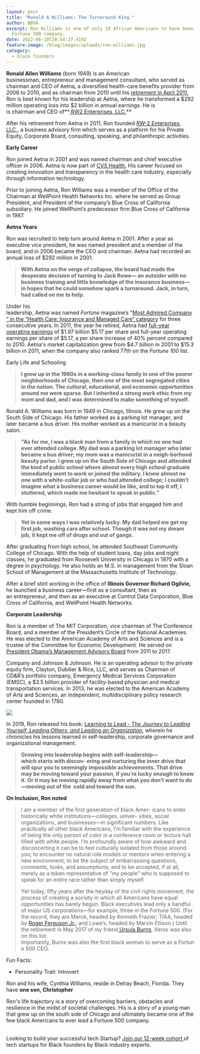 ```yaml
---
layout: post
title: "Ronald A Williams: The Turnaround King."
author: BBVA
excerpt: Ron Williams is one of only 19 African Americans to have been CEO of a
  Fortune 500 company.
date: 2022-06-10T20:54:37.419Z
feature-image: /blog/images/uploads/ron-williams.jpg
category:
  - black founders
---
```

**Ronald Allen Williams** (born 1949) is an American businessman, entrepreneur and management consultant, who served as chairman and CEO of Aetna, a diversified health-care benefits provider from 2006 to 2010, and as chairman from 2010 until his [retirement in April 2011.](http://www.aetna.com/2010annualreport/ron-williams.html) Ron is best known for his leadership at Aetna, where he transformed a $292 million operating loss into $2 billion in annual earnings. He is is chairman and CEO of**[ RW2 Enterprises, LLC.](https://ronwilliams.net/)**

After his retirement from Aetna in 2011, Ron founded [RW-2 Enterprises, LLC](http://www.ronwilliams.net/),, a business advisory firm which serves as a platform for his Private Equity, Corporate Board, consulting, speaking, and philanthropic activities.

**Early Career**

Ron joined Aetna in 2001 and was named chairman and chief executive officer in 2006. Aetna is now part of [CVS Health.](https://www.aetnacvshealth.com/) His career focused on creating innovation and transparency in the health care industry, especially through information technology. 

Prior to joining Aetna, Ron Williams was a member of the Office of the Chairman at WellPoint Health Networks Inc. where he served as Group President, and President of the company’s Blue Cross of California subsidiary. He joined WellPoint’s predecessor firm Blue Cross of California in 1987. 

**Aetna Years**

Ron was recruited to help turn around Aetna in 2001. After a year as executive vice president, he was named president and a member of the board, and in 2006 became the CEO and chairman. Aetna had recorded an annual loss of $292 million in 2001.

> **With Aetna on the verge of collapse, the board had made the desperate decision of turning to Jack Rowe— an outsider with no business training and little knowledge of the insurance business—in hopes that he could somehow spark a turnaround. Jack, in turn, had called on me to help.**

Under his leadership, Aetna was named *Fortune* magazine’s “[Most Admired Company” in the “Health Care: Insurance and Managed Care” category](http://www.aetna.com/producer/aetnalink/2008-02/1qMM_bushi_fortune.html) for three consecutive years. In 2011, the year he retired, Aetna had [full-year operating earnings](http://www.aetna.com/2011annualreport/financial-highlights.html) of $1.97 billion $5.17 per share and full-year operating earnings per share of $5.17, a per share increase of 40% percent compared to 2010. Aetna's market capitalization grew from $4.7 billion in 2001 to $15.3 billion in 2011, when the company also ranked 77th on the *Fortune 100* list.

Early Life and Schooling

> **I grew up in the 1960s in a working-class family in one of the poorer neighborhoods of Chicago, then one of the most segregated cities in the nation. The cultural, educational, and economic opportunities around me were sparse. But I inherited a strong work ethic from my mom and dad, and I was determined to make something of myself.** 

Ronald A. Williams was born in 1949 in Chicago, Illinois. He grew up on the South Side of Chicago. His father worked as a parking lot manager, and later became a bus driver. His mother worked as a manicurist in a beauty salon. 

> **"As for me, I was a black man from a family in which no one had ever attended college. My dad was a parking lot manager who later became a bus driver; my mom was a manicurist in a neigh-borhood beauty parlor. I grew up on the South Side of Chicago and attended the kind of public school where almost every high school graduate immediately went to work or joined the military. I knew almost no one with a white-collar job or who had attended college; I couldn’t imagine what a business career would be like, and to top it off, I stuttered, which made me hesitant to speak in public."**

With humble beginnings, Ron had a string of jobs that engaged him and kept him off crime.

> **Yet in some ways I was relatively lucky. My dad helped me get my first job, washing cars after school. Though it was not my dream job, it kept me off of drugs and out of gangs.**

After graduating from high school, he attended Southeast Community College of Chicago. With the help of student loans, day jobs and night classes, he graduated from Roosevelt University in Chicago in 1970 with a degree in psychology. He also holds an M.S. in management from the Sloan School of Management at the Massachusetts Institute of Technology.

After a brief stint working in the office of **Illinois Governor Richard Ogilvie,** he launched a business career—first as a consultant, then as an entrepreneur, and then as an executive at Control Data Corporation, Blue Cross of California, and WellPoint Health Networks.

**Corporate Leadership**

Ron is a member of The MIT Corporation, vice chairman of The Conference Board, and a member of the President’s Circle of the National Academies. He was elected to the American Academy of Arts and Sciences and is a trustee of the Committee for Economic Development. He served on [President Obama’s Management Advisory Board](https://obamawhitehouse.archives.gov/administration/advisory-boards/pmab/members/ronald-williams) from 2011 to 2017.

Company and Johnson & Johnson. He is an operating advisor to the private equity firm, Clayton, Dubilier & Rice, LLC, and serves as Chairman of CD&R’s portfolio company, Emergency Medical Services Corporation (EMSC), a $3.5 billion provider of facility-based physician and medical transportation services. In 2013, he was elected to the American Academy of Arts and Sciences, an independent, multidisciplinary policy research center founded in 1780. 

![](/blog/images/uploads/learning-to-lead.jpg)

In 2019, Ron released his book: [Learning to Lead - *The Journey to Leading Yourself, Leading Others, and Leading an Organization*,](https://ronwilliams.net/book) wherein he chronicles his lessons learned in self-leadership, corporate governance and organizational management.

> **Growing into leadership begins with self-leadership—which starts with discov- ering and nurturing the inner drive that will spur you to seemingly impossible achievements. That drive may be moving toward your passion, if you’re lucky enough to know it. Or it may be moving rapidly away from what you don’t want to do—moving out of the  cold and toward the sun.**

**On Inclusion, Ron noted**

> I am a member of the first generation of black Amer- icans to enter historically white institutions—colleges, univer- sities, social organizations, and businesses—in significant numbers. Like practically all other black Americans, I’m familiar with the experience of being the only person of color in a conference room or lecture hall filled with white people. I’m profoundly aware of how awkward and disconcerting it can be to feel culturally isolated from those around you; to encounter no natural role models or mentors when entering a new environment; to be the subject of embarrassing questions, comments, looks, and assumptions; and to be accepted, if at all, merely as a token representative of “my people” who is supposed to speak for an entire race rather than simply myself.
>
> Yet today, fifty years after the heyday of the civil rights movement, the process of creating a society in which all Americans have equal opportunities has barely begun. Black executives lead only a handful of major US corporations—for example, three in the Fortune 500. (For the record, they are Merck, headed by Kenneth Frazier; TIAA, headed by [Roger Ferguson Jr.](https://blackventures.org/blog/black%20founders/2022/06/24/roger-w-ferguson-jr-former-ceo-of-teachers-insurance-and-annuity-association-of-america-tiaa/); and Lowe’s, headed by Marvin Ellison.) Until the retirement in May 2017 of my friend[ Ursula Burns](https://blackventures.org/blog/black%20founders/2022/06/01/ursula-m-burns-the-first-african-american-woman-ceo-of-a-fortune-500-company/), Xerox was also on this list. Importantly, Burns was also the first black woman to serve as a Fortune 500 CEO.<!--EndFragment-->

Fun Facts:

* Personality Trait: Introvert

Ron and his wife, Cynthia Williams, reside in Delray Beach, Florida. They have **one son, Christopher**

Ron's life trajectory is a story of overcoming barriers, obstacles and resilience in the midst of societal challenges. His is a story of a young man that grew up on the south side of Chicago and ultimately became one of the few black Americans to ever lead a Fortune 500 company.

\
Looking to build your successful tech Startup? [Join our 12-week cohort ](https://blackventures.org/accelerator.html)of tech startups for Black founders by Black industry experts.